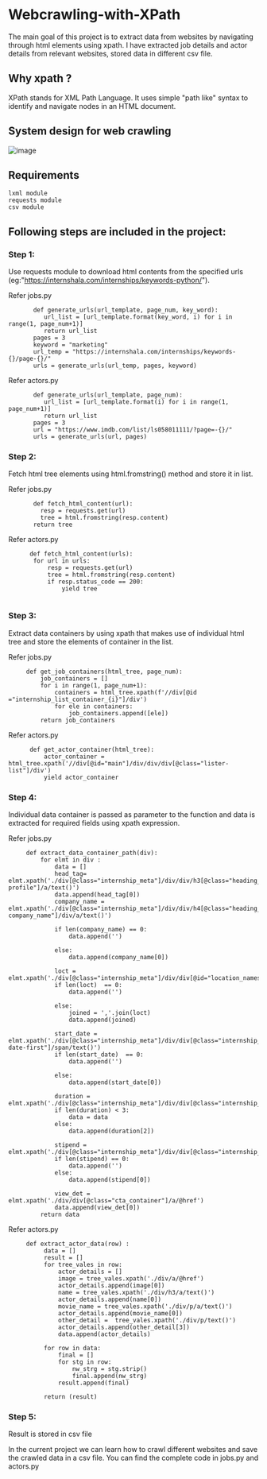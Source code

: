 # Webcrawling-with-XPath

The main goal of this project is to extract data from websites by navigating through html elements using xpath. I have extracted job details and actor details from relevant websites, stored data in different csv file.

## Why xpath ?
   XPath stands for XML Path Language. It uses simple "path like" syntax to identify and navigate nodes in an HTML document.
   
## System design for web crawling

![image](https://user-images.githubusercontent.com/115713117/223024103-db1959af-2bc2-4e99-a99b-b1c862df2248.png)


## Requirements
    lxml module
    requests module
    csv module

## Following steps are included in the project:

### Step 1:

Use requests module to download html contents from the specified urls (eg:"https://internshala.com/internships/keywords-python/").

Refer jobs.py

```
       def generate_urls(url_template, page_num, key_word):
          url_list = [url_template.format(key_word, i) for i in range(1, page_num+1)]
          return url_list
       pages = 3
       keyword = "marketing"
       url_temp = "https://internshala.com/internships/keywords-{}/page-{}/"
       urls = generate_urls(url_temp, pages, keyword)
```

Refer actors.py

```
       def generate_urls(url_template, page_num):
          url_list = [url_template.format(i) for i in range(1, page_num+1)]
          return url_list
       pages = 3
       url = "https://www.imdb.com/list/ls058011111/?page=-{}/"
       urls = generate_urls(url, pages)
```

### Step 2:

Fetch html tree elements using html.fromstring() method and store it in list.

Refer jobs.py
```
       def fetch_html_content(url):
         resp = requests.get(url)
         tree = html.fromstring(resp.content)
       return tree
```
   
 Refer actors.py
```
      def fetch_html_content(urls):
       for url in urls:
           resp = requests.get(url)
           tree = html.fromstring(resp.content)
           if resp.status_code == 200:
               yield tree
   
```

### Step 3:

Extract data containers by using xpath that makes use of individual html tree and store the elements of container in the list.

Refer jobs.py
 ```
      def get_job_containers(html_tree, page_num):
          job_containers = []
          for i in range(1, page_num+1):
              containers = html_tree.xpath(f'//div[@id ="internship_list_container_{i}"]/div')
              for ele in containers:
                  job_containers.append([ele])
          return job_containers

```
   
 Refer actors.py
```
      def get_actor_container(html_tree):
          actor_container = html_tree.xpath('//div[@id="main"]/div/div/div[@class="lister-list"]/div')
          yield actor_container

```

### Step 4:

Individual data container is passed as parameter to the function and data is extracted for required fields using xpath expression.

Refer jobs.py
 ```
      def extract_data_container_path(div):
          for elmt in div :
              data = []
              head_tag=  elmt.xpath('./div[@class="internship_meta"]/div/div/h3[@class="heading_4_5 profile"]/a/text()')
              data.append(head_tag[0])
              company_name = elmt.xpath('./div[@class="internship_meta"]/div/div/h4[@class="heading_6 company_name"]/div/a/text()')

              if len(company_name) == 0:
                  data.append('')

              else:
                  data.append(company_name[0])

              loct = elmt.xpath('./div[@class="internship_meta"]/div/div[@id="location_names"]/span/a/text()')
              if len(loct)  == 0:
                  data.append('')

              else:
                  joined = ','.join(loct)
                  data.append(joined)

              start_date = elmt.xpath('./div[@class="internship_meta"]/div/div[@class="internship_other_details_container"]/div/div/div[@id="start-date-first"]/span/text()')
              if len(start_date)  == 0:
                  data.append('')

              else:
                  data.append(start_date[0])

              duration = elmt.xpath('./div[@class="internship_meta"]/div/div[@class="internship_other_details_container"]/div/div/div[@class="item_body"]/text()')
              if len(duration) < 3:
                  data = data
              else:
                  data.append(duration[2])

              stipend = elmt.xpath('./div[@class="internship_meta"]/div/div[@class="internship_other_details_container"]/div[@class="other_detail_item_row"]/div/div/span[@class="stipend"]/text()')              
              if len(stipend) == 0:
                  data.append('')
              else:
                  data.append(stipend[0])

              view_det = elmt.xpath('./div/div[@class="cta_container"]/a/@href')
              data.append(view_det[0])
          return data

```
   
Refer actors.py
```
     def extract_actor_data(row) :
          data = []
          result = []
          for tree_vales in row:
              actor_details = []
              image = tree_vales.xpath('./div/a/@href')
              actor_details.append(image[0])
              name = tree_vales.xpath('./div/h3/a/text()')
              actor_details.append(name[0])
              movie_name = tree_vales.xpath('./div/p/a/text()')
              actor_details.append(movie_name[0])
              other_detail =  tree_vales.xpath('./div/p/text()')
              actor_details.append(other_detail[3])
              data.append(actor_details)

          for row in data:
              final = []
              for stg in row:
                  nw_strg = stg.strip()
                  final.append(nw_strg)
              result.append(final)

          return (result)
```

### Step 5:

Result is stored in csv file

In the current project we can learn how to crawl different websites and save the crawled data in a csv file. You can find the complete code in jobs.py and actors.py







